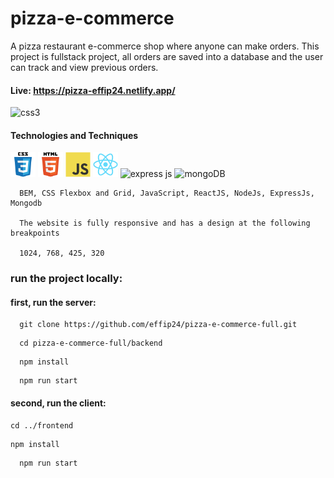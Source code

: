 # pizza-e-commerce

A pizza restaurant e-commerce shop where anyone can make orders.
This project is fullstack project, all orders are saved into a database and the user can track and view previous orders.

#### Live: https://pizza-effip24.netlify.app/

<img src="https://media.giphy.com/media/52gJzGM5CQ3FzDygU9/giphy.gif" alt="css3" width="350" height="250"/>

#### Technologies and Techniques

<p align="left"> 
 <img src="https://raw.githubusercontent.com/devicons/devicon/master/icons/css3/css3-original-wordmark.svg" alt="css3" width="40" height="40"/>

<img src="https://raw.githubusercontent.com/devicons/devicon/master/icons/html5/html5-original-wordmark.svg" alt="html5" width="40" height="40"/>

<img src="https://raw.githubusercontent.com/devicons/devicon/master/icons/javascript/javascript-original.svg" alt="javascript" width="40" height="40"/>

<img src="https://raw.githubusercontent.com/devicons/devicon/master/icons/react/react-original.svg" alt="react" width="40" height="40"/>
 
<img src="https://upload.wikimedia.org/wikipedia/commons/6/64/Expressjs.png" alt="express js" width="40" height="40"/>

<img src="https://cdn.icon-icons.com/icons2/2415/PNG/512/mongodb_plain_wordmark_logo_icon_146423.png" alt="mongoDB" width="40" height="40"/>

</p>

```
  BEM, CSS Flexbox and Grid, JavaScript, ReactJS, NodeJs, ExpressJs, Mongodb

  The website is fully responsive and has a design at the following breakpoints

  1024, 768, 425, 320
```

### run the project locally:


#### first, run the server:

```
  git clone https://github.com/effip24/pizza-e-commerce-full.git
```

```
  cd pizza-e-commerce-full/backend
```

```
  npm install
```

```
  npm run start
```
#### second, run the client:

 
```
cd ../frontend
```
  
```
npm install
```

```
  npm run start
```
